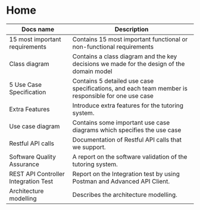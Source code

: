 # Home

|Docs name   |Description   <br />| 
|---|---|
|15 most important requirements   |Contains 15 most important functional or non-functional requirements |
|Class diagram   |Contains a class diagram and the key decisions we made for the design of the domain model   | 
|5 Use Case Specification   |Contains 5 detailed use case specifications, and each team member is responsible for one use case   | 
|Extra Features   |Introduce extra features for the tutoring system.   |
|Use case diagram   |Contains some important use case diagrams which specifies the use case   |
|Restful API calls   |Documentation of Restful API calls that we support.   |
|Software Quality Assurance |A report on the software validation of the tutoring system.   |
|REST API Controller Integration Test |Report on the Integration test by using Postman and Advanced API Client.   |
|Architecture modelling|Describes the architecture modelling.  |

